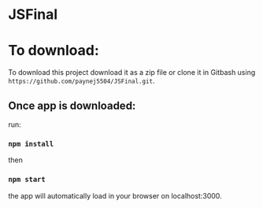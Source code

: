 # JSFinal

# To download:

To download this project download it as a zip file or clone it in Gitbash using `https://github.com/paynej5504/JSFinal.git`. 

## Once app is downloaded:

run:

### `npm install`

then 

### `npm start`
the app will automatically load in your browser on localhost:3000.
